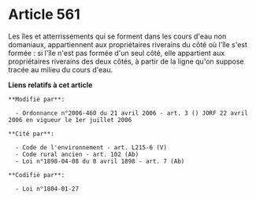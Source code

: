 # Article 561

Les îles et atterrissements qui se forment dans les cours d'eau non domaniaux, appartiennent aux propriétaires riverains du
côté où l'île s'est formée : si l'île n'est pas formée d'un seul côté, elle appartient aux propriétaires riverains des deux
côtés, à partir de la ligne qu'on suppose tracée au milieu du cours d'eau.

**Liens relatifs à cet article**

	**Modifié par**:

	  - Ordonnance n°2006-460 du 21 avril 2006 - art. 3 () JORF 22 avril 2006 en vigueur le 1er juillet 2006

	**Cité par**:

	  - Code de l'environnement - art. L215-6 (V)
	  - Code rural ancien - art. 102 (Ab)
	  - Loi n°1898-04-08 du 8 avril 1898 - art. 7 (Ab)

	**Codifié par**:

	  - Loi n°1804-01-27
